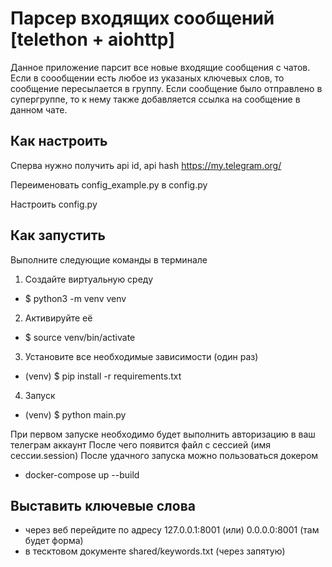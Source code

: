 # Парсер входящих сообщений [telethon + aiohttp]

Данное приложение парсит все новые входящие сообщения с чатов. Если в соообщении есть любое из указаных ключевых слов, то сообщение пересылается в группу. Если сообщение было отправлено в супергруппе, то к нему также добавляется ссылка на сообщение в данном чате.


## Как настроить

Сперва нужно получить api id, api hash
<a href="https://my.telegram.org/">https://my.telegram.org/</a>

Переименовать config_example.py в config.py

Настроить config.py


## Как запустить

Выполните следующие команды в терминале

1. Создайте виртуальную среду
 - $ python3 -m venv venv
2. Активируйте её
 - $ source venv/bin/activate
3. Установите все необходимые зависимости (один раз)
 - (venv) $ pip install -r requirements.txt
4. Запуск
- (venv) $ python main.py

При первом запуске необходимо будет выполнить авторизацию в ваш телеграм аккаунт
После чего появится файл с сессией (имя сессии.session)
После удачного запуска можно пользоваться докером
 - docker-compose up --build

## Выставить ключевые слова

- через веб перейдите по адресу 127.0.0.1:8001 (или) 0.0.0.0:8001 (там будет форма)
- в тесктовом документе shared/keywords.txt (через запятую)